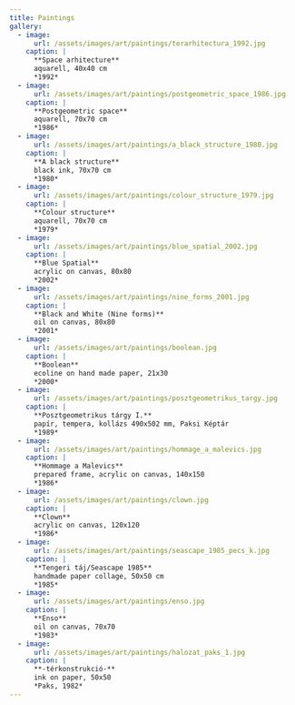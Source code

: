 ```yaml
---
title: Paintings
gallery:
  - image:
      url: /assets/images/art/paintings/terarhitectura_1992.jpg
    caption: |
      **Space arhitecture**
      aquarell, 40x40 cm
      *1992*
  - image:
      url: /assets/images/art/paintings/postgeometric_space_1986.jpg
    caption: |
      **Postgeometric space**
      aquarell, 70x70 cm
      *1986*
  - image:
      url: /assets/images/art/paintings/a_black_structure_1980.jpg
    caption: |
      **A black structure**
      black ink, 70x70 cm
      *1980*
  - image:
      url: /assets/images/art/paintings/colour_structure_1979.jpg
    caption: |
      **Colour structure**
      aquarell, 70x70 cm
      *1979*
  - image:
      url: /assets/images/art/paintings/blue_spatial_2002.jpg
    caption: |
      **Blue Spatial**
      acrylic on canvas, 80x80
      *2002*
  - image:
      url: /assets/images/art/paintings/nine_forms_2001.jpg
    caption: |
      **Black and White (Nine forms)**
      oil on canvas, 80x80
      *2001*
  - image:
      url: /assets/images/art/paintings/boolean.jpg
    caption: |
      **Boolean**
      ecoline on hand made paper, 21x30
      *2000*
  - image:
      url: /assets/images/art/paintings/posztgeometrikus_targy.jpg
    caption: |
      **Posztgeometrikus tárgy I.**
      papír, tempera, kollázs 490x502 mm, Paksi Képtár
      *1989*
  - image:
      url: /assets/images/art/paintings/hommage_a_malevics.jpg
    caption: |
      **Hommage a Malevics**
      prepared frame, acrylic on canvas, 140x150
      *1986*
  - image:
      url: /assets/images/art/paintings/clown.jpg
    caption: |
      **Clown**
      acrylic on canvas, 120x120
      *1986*
  - image:
      url: /assets/images/art/paintings/seascape_1985_pecs_k.jpg
    caption: |
      **Tengeri táj/Seascape 1985**
      handmade paper collage, 50x50 cm
      *1985*
  - image:
      url: /assets/images/art/paintings/enso.jpg
    caption: |
      **Enso**
      oil on canvas, 70x70
      *1983*
  - image:
      url: /assets/images/art/paintings/halozat_paks_1.jpg
    caption: |
      **-térkonstrukció-**
      ink on paper, 50x50
      *Paks, 1982*
---
```


